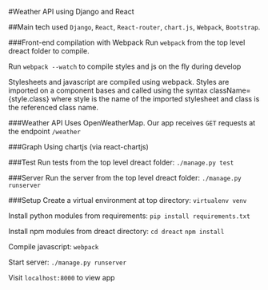 #Weather API using Django and React

##Main tech used
`Django`, `React`, `React-router`, `chart.js`, `Webpack`, `Bootstrap`.

###Front-end compilation with Webpack
Run `webpack` from the top level dreact folder to compile.

Run `webpack --watch` to compile styles and js on the fly during develop

Stylesheets and javascript are compiled using webpack. Styles are imported on a component bases and called using the syntax className={style.class} where style is the name of the imported stylesheet and class is the referenced class name.

###Weather API
Uses OpenWeatherMap.
Our app receives `GET` requests at the endpoint `/weather`

###Graph
Using chartjs (via react-chartjs)


###Test
Run tests from the top level dreact folder:
`./manage.py test`

###Server
Run the server from the top level dreact folder:
`./manage.py runserver`

###Setup
Create a virtual environment at top directory:
`virtualenv venv`

Install python modules from requirements:
`pip install requirements.txt`

Install npm modules from dreact directory:
`cd dreact`
`npm install`

Compile javascript:
`webpack`

Start server:
`./manage.py runserver`

Visit `localhost:8000` to view app
